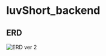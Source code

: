 # luvShort_backend
## ERD
![ERD ver 2](https://user-images.githubusercontent.com/95270406/166222511-ea5cf6e7-a8d6-49bf-9b50-c8aa6f9bcb07.png)
